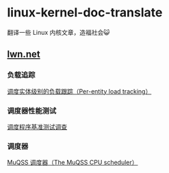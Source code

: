 # linux-kernel-doc-translate

翻译一些 Linux 内核文章，造福社会😺

## [lwn.net](https://lwn.net/Kernel/Index/)

### 负载追踪

[调度实体级别的负载跟踪（Per-entity load tracking）](lwn/调度实体级别的负载跟踪-Per-entity_load_tracking.md)

### 调度器性能测试

[调度程序基准测试调查](lwn/调度程序基准测试调查.md)

### 调度器

[MuQSS 调度器（The MuQSS CPU scheduler）](lwn/MuQSS_调度器-The_MuQSS_CPU_scheduler.md)